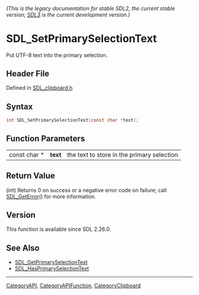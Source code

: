 ###### (This is the legacy documentation for stable SDL2, the current stable version; [SDL3](https://wiki.libsdl.org/SDL3/) is the current development version.)
# SDL_SetPrimarySelectionText

Put UTF-8 text into the primary selection.

## Header File

Defined in [SDL_clipboard.h](https://github.com/libsdl-org/SDL/blob/SDL2/include/SDL_clipboard.h)

## Syntax

```c
int SDL_SetPrimarySelectionText(const char *text);
```

## Function Parameters

|              |          |                                            |
| ------------ | -------- | ------------------------------------------ |
| const char * | **text** | the text to store in the primary selection |

## Return Value

(int) Returns 0 on success or a negative error code on failure; call
[SDL_GetError](SDL_GetError)() for more information.

## Version

This function is available since SDL 2.26.0.

## See Also

- [SDL_GetPrimarySelectionText](SDL_GetPrimarySelectionText)
- [SDL_HasPrimarySelectionText](SDL_HasPrimarySelectionText)

----
[CategoryAPI](CategoryAPI), [CategoryAPIFunction](CategoryAPIFunction), [CategoryClipboard](CategoryClipboard)

